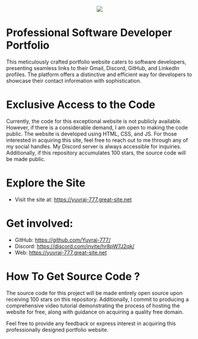 <p align="center">
<img src="https://capsule-render.vercel.app/api?type=waving&color=gradient&height=200&section=header&text=Bio-Website&fontSize=80&fontAlignY=35&animation=twinkling&fontColor=gradient"/> </a> 
</p>

# Professional Software Developer Portfolio
This meticulously crafted portfolio website caters to software developers, presenting seamless links to their Gmail, Discord, GitHub, and LinkedIn profiles. The platform offers a distinctive and efficient way for developers to showcase their contact information with sophistication.

# Exclusive Access to the Code
Currently, the code for this exceptional website is not publicly available. However, if there is a considerable demand, I am open to making the code public. The website is developed using HTML, CSS, and JS. For those interested in acquiring this site, feel free to reach out to me through any of my social handles. My Discord server is always accessible for inquiries. Additionally, if this repository accumulates 100 stars, the source code will be made public.

# Explore the Site
* Visit the site at: https://yuvraj-777.great-site.net

# Get involved:
* GitHub: https://github.com/Yuvraj-777/
* Discord: https://discord.com/invite/hr8pW7J2qk/
* Web: https://yuvraj-777.great-site.net

# How To Get Source Code ?
The source code for this project will be made entirely open source upon receiving 100 stars on this repository. Additionally, I commit to producing a comprehensive video tutorial demonstrating the process of hosting the website for free, along with guidance on acquiring a quality free domain.

Feel free to provide any feedback or express interest in acquiring this professionally designed portfolio website.
